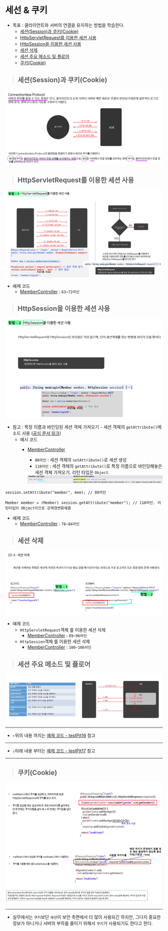 # 세선 & 쿠키

+ 목표 : 클라이언트와 서버의 연결을 유지하는 방법을 학습한다.
    + [세션(Session)과 쿠키(Cookie)](https://github.com/journeytorainbow/Spring_study_note/blob/master/%EC%84%B8%EC%85%98%26%EC%BF%A0%ED%82%A4/%EB%A9%94%EB%AA%A8.md#%EC%84%B8%EC%85%98session%EA%B3%BC-%EC%BF%A0%ED%82%A4cookie)
    + [HttpServletRequest를 이용한 세션 사용](https://github.com/journeytorainbow/Spring_study_note/blob/master/%EC%84%B8%EC%85%98%26%EC%BF%A0%ED%82%A4/%EB%A9%94%EB%AA%A8.md#httpservletrequest%EB%A5%BC-%EC%9D%B4%EC%9A%A9%ED%95%9C-%EC%84%B8%EC%85%98-%EC%82%AC%EC%9A%A9)
    + [HttpSession을 이용한 세션 사용](https://github.com/journeytorainbow/Spring_study_note/blob/master/%EC%84%B8%EC%85%98%26%EC%BF%A0%ED%82%A4/%EB%A9%94%EB%AA%A8.md#httpsession%EC%9D%84-%EC%9D%B4%EC%9A%A9%ED%95%9C-%EC%84%B8%EC%85%98-%EC%82%AC%EC%9A%A9)
    + [세션 삭제](https://github.com/journeytorainbow/Spring_study_note/blob/master/%EC%84%B8%EC%85%98%26%EC%BF%A0%ED%82%A4/%EB%A9%94%EB%AA%A8.md#%EC%84%B8%EC%85%98-%EC%82%AD%EC%A0%9C)
    + [세션 주요 메소드 및 플로어](https://github.com/journeytorainbow/Spring_study_note/blob/master/%EC%84%B8%EC%85%98%26%EC%BF%A0%ED%82%A4/%EB%A9%94%EB%AA%A8.md#%EC%84%B8%EC%85%98-%EC%A3%BC%EC%9A%94-%EB%A9%94%EC%86%8C%EB%93%9C-%EB%B0%8F-%ED%94%8C%EB%A1%9C%EC%96%B4)
    + [쿠키(Cookie)](https://github.com/journeytorainbow/Spring_study_note/blob/master/%EC%84%B8%EC%85%98%26%EC%BF%A0%ED%82%A4/%EB%A9%94%EB%AA%A8.md#%EC%BF%A0%ED%82%A4cookie)


> ## 세션(Session)과 쿠키(Cookie)

<img src="https://github.com/journeytorainbow/Spring_study_note/blob/master/%EC%84%B8%EC%85%98&%EC%BF%A0%ED%82%A4/img/img1.JPG?raw=true">


> ## HttpServletRequest를 이용한 세션 사용

<img src="https://github.com/journeytorainbow/Spring_study_note/blob/master/%EC%84%B8%EC%85%98&%EC%BF%A0%ED%82%A4/img/img2.JPG?raw=true">

+ 예제 코드
    + [MemberController](https://github.com/journeytorainbow/Spring_study_note/blob/master/%EC%84%B8%EC%85%98%26%EC%BF%A0%ED%82%A4/testPjt16/src/main/java/com/pjt/pjt16/member/controller/MemberController.java) : `63~72라인`

> ## HttpSession을 이용한 세션 사용

<img src="https://github.com/journeytorainbow/Spring_study_note/blob/master/%EC%84%B8%EC%85%98&%EC%BF%A0%ED%82%A4/img/img3.JPG?raw=true">


+ 참고 : 특정 이름과 바인딩된 세션 객체 가져오기 - 세션 객체의 `getAttribute()`메소드 사용 ([공식 문서 링크](https://tomcat.apache.org/tomcat-8.5-doc/servletapi/javax/servlet/http/HttpSession.html))
    + 예시 코드 
        + [MemberController](https://github.com/journeytorainbow/Spring_study_note/blob/master/%EC%84%B8%EC%85%98%26%EC%BF%A0%ED%82%A4/testPjt16/src/main/java/com/pjt/pjt16/member/controller/MemberController.java)
            + `80라인` : 세션 객체의 `setAttribute()`로 세션 생성
            + `110라인` : 세션 객체의 `getAttribute()`로 특정 이름으로 바인딩해놓은 세션 객체 가져오기. 리턴 타입은 `Object`.

            <img src="https://github.com/journeytorainbow/Spring_study_note/blob/master/%EC%84%B8%EC%85%98&%EC%BF%A0%ED%82%A4/img/img5.JPG?raw=true">

```
session.setAttribute("member", mem); // 80라인

Member member = (Member) session.getAttribute("member"); // 110라인. 리턴타입이 Object이므로 강제형변환해줌
```

+ 예제 코드
    + [MemberController](https://github.com/journeytorainbow/Spring_study_note/blob/master/%EC%84%B8%EC%85%98%26%EC%BF%A0%ED%82%A4/testPjt16/src/main/java/com/pjt/pjt16/member/controller/MemberController.java) : `76~84라인`

> ## 세션 삭제

<img src="https://github.com/journeytorainbow/Spring_study_note/blob/master/%EC%84%B8%EC%85%98&%EC%BF%A0%ED%82%A4/img/img4.JPG?raw=true">

+ 예제 코드
    + `HttpServletRequest`객체 를 이용한 세션 삭제
        + [MemberController](https://github.com/journeytorainbow/Spring_study_note/blob/master/%EC%84%B8%EC%85%98%26%EC%BF%A0%ED%82%A4/testPjt16/src/main/java/com/pjt/pjt16/member/controller/MemberController.java) : `89~96라인`
    + `HttpSession`객체 를 이용한 세션 삭제
        + [MemberController](https://github.com/journeytorainbow/Spring_study_note/blob/master/%EC%84%B8%EC%85%98%26%EC%BF%A0%ED%82%A4/testPjt16/src/main/java/com/pjt/pjt16/member/controller/MemberController.java) : `100~106라인`

> ## 세션 주요 메소드 및 플로어

<img src="https://github.com/journeytorainbow/Spring_study_note/blob/master/%EC%84%B8%EC%85%98&%EC%BF%A0%ED%82%A4/img/img6.JPG?raw=true">


---
+ `↑`위의 내용 까지는 [예제 코드 - testPjt16](https://github.com/journeytorainbow/Spring_study_note/tree/master/%EC%84%B8%EC%85%98%26%EC%BF%A0%ED%82%A4/testPjt16) 참고
---
+ `↓`아래 내용 부터는 [예제 코드 - testPjt17](https://github.com/journeytorainbow/Spring_study_note/tree/master/%EC%84%B8%EC%85%98%26%EC%BF%A0%ED%82%A4/testPjt17) 참고
---

> ## 쿠키(Cookie)

<img src="https://github.com/journeytorainbow/Spring_study_note/blob/master/%EC%84%B8%EC%85%98&%EC%BF%A0%ED%82%A4/img/img7.JPG?raw=true">
<img src="https://github.com/journeytorainbow/Spring_study_note/blob/master/%EC%84%B8%EC%85%98&%EC%BF%A0%ED%82%A4/img/img8.JPG?raw=true">


---

+ 실무에서는 `쿠키`보단 `세션`이 보안 측면에서 더 많이 사용되긴 하지만, 그다지 중요한 정보가 아니거나 서버의 부하를 줄이기 위해서 `쿠키`가 사용되기도 한다고 한다.
